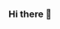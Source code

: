 ### Hi there 👋

<!--
**kefimaher/kefimaher** is a ✨ _special_ ✨ repository because its `README.md` (this file) appears on your GitHub profile.

Here are some ideas to get you started:


Hi 👋, I'm Kefi Maher
- 🔭 I’m currently working on Automotive Testing and Validation at Actia Engineering Services
- 🌱 I’m currently learning Multimedia and Web Development
- 👯 I’m looking to collaborate on ...
- 💬 Ask me about web language  
- 📫 How to reach me: kefi.maher@esprit.tn/maher_kefi@yahoo.fr
